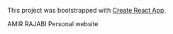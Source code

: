 This project was bootstrapped with [Create React App](https://github.com/facebookincubator/create-react-app).

AMIR RAJABI Personal website
